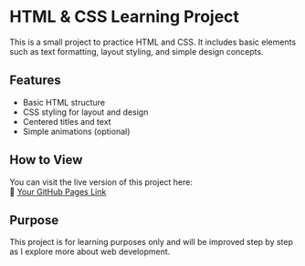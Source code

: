 # HTML & CSS Learning Project  

This is a small project to practice HTML and CSS. It includes basic elements such as text formatting, layout styling, and simple design concepts.  

## Features  
- Basic HTML structure  
- CSS styling for layout and design  
- Centered titles and text  
- Simple animations (optional)  

## How to View  
You can visit the live version of this project here:  
🔗 [Your GitHub Pages Link](https://redseid.github.io/glowing-octo-adventure/)  

## Purpose  
This project is for learning purposes only and will be improved step by step as I explore more about web development.   
